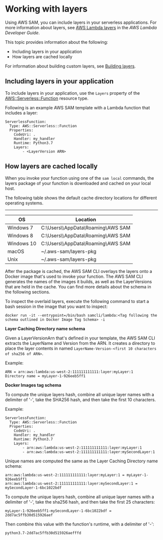 # Working with layers<a name="serverless-sam-cli-layers"></a>

Using AWS SAM, you can include layers in your serverless applications\. For more information about layers, see [AWS Lambda layers](https://docs.aws.amazon.com/lambda/latest/dg/configuration-layers.html) in the *AWS Lambda Developer Guide*\.

This topic provides information about the following:
+ Including layers in your application
+ How layers are cached locally

For information about building custom layers, see [Building layers](building-layers.md)\.

## Including layers in your application<a name="including-layers"></a>

To include layers in your application, use the `Layers` property of the [AWS::Serverless::Function](sam-resource-function.md) resource type\.

Following is an example AWS SAM template with a Lambda function that includes a layer:

```
ServerlessFunction:
  Type: AWS::Serverless::Function
  Properties:
    CodeUri: .
    Handler: my_handler
    Runtime: Python3.7
    Layers:
        - <LayerVersion ARN>
```

## How layers are cached locally<a name="local-testing-with-layers"></a>

When you invoke your function using one of the `sam local` commands, the layers package of your function is downloaded and cached on your local host\.

The following table shows the default cache directory locations for different operating systems\.


****  

| OS | Location | 
| --- | --- | 
| Windows 7 | C:\\Users\\<user>\\AppData\\Roaming\\AWS SAM | 
| Windows 8 | C:\\Users\\<user>\\AppData\\Roaming\\AWS SAM | 
| Windows 10 | C:\\Users\\<user>\\AppData\\Roaming\\AWS SAM | 
| macOS | \~/\.aws\-sam/layers\-pkg | 
| Unix | \~/\.aws\-sam/layers\-pkg | 

After the package is cached, the AWS SAM CLI overlays the layers onto a Docker image that's used to invoke your function\. The AWS SAM CLI generates the names of the images it builds, as well as the LayerVersions that are held in the cache\. You can find more details about the schema in the following sections\.

To inspect the overlaid layers, execute the following command to start a bash session in the image that you want to inspect:

```
docker run -it --entrypoint=/bin/bash samcli/lambda:<Tag following the schema outlined in Docker Image Tag Schema> -i
```

**Layer Caching Directory name schema**

Given a LayerVersionArn that's defined in your template, the AWS SAM CLI extracts the LayerName and Version from the ARN\. It creates a directory to place the layer contents in named `LayerName-Version-<first 10 characters of sha256 of ARN>`\.

Example:

```
ARN = arn:aws:lambda:us-west-2:111111111111:layer:myLayer:1
Directory name = myLayer-1-926eeb5ff1
```

**Docker Images tag schema**

To compute the unique layers hash, combine all unique layer names with a delimiter of '\-', take the SHA256 hash, and then take the first 10 characters\.

Example:

```
ServerlessFunction:
  Type: AWS::Serverless::Function
  Properties:
    CodeUri: .
    Handler: my_handler
    Runtime: Python3.7
    Layers:
        - arn:aws:lambda:us-west-2:111111111111:layer:myLayer:1
        - arn:aws:lambda:us-west-2:111111111111:layer:mySecondLayer:1
```

Unique names are computed the same as the Layer Caching Directory name schema:

```
arn:aws:lambda:us-west-2:111111111111:layer:myLayer:1 = myLayer-1-926eeb5ff1
arn:aws:lambda:us-west-2:111111111111:layer:mySecondLayer:1 = mySecondLayer-1-6bc1022bdf
```

To compute the unique layers hash, combine all unique layer names with a delimiter of '\-', take the sha256 hash, and then take the first 25 characters:

```
myLayer-1-926eeb5ff1-mySecondLayer-1-6bc1022bdf = 2dd7ac5ffb30d515926aef
```

Then combine this value with the function's runtime, with a delimiter of '\-':

```
python3.7-2dd7ac5ffb30d515926aefffd
```